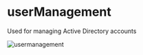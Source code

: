 # userManagement

Used for managing Active Directory accounts

![usermanagement](https://cloud.githubusercontent.com/assets/23055989/22215042/e93d6236-e167-11e6-96ea-2cf6c9ac8808.PNG)
